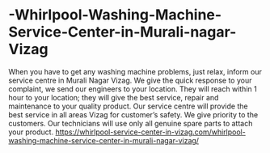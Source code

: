 # -Whirlpool-Washing-Machine-Service-Center-in-Murali-nagar-Vizag
When you have to get any washing machine problems, just relax, inform our service centre in Murali Nagar Vizag. We give the quick response to your complaint, we send our engineers to your location. They will reach within 1 hour to your location; they will give the best service, repair and maintenance to your quality product. Our service centre will provide the best service in all areas Vizag for customer’s safety. We give priority to the customers. Our technicians will use only all genuine spare parts to attach your product.   https://whirlpool-service-center-in-vizag.com/whirlpool-washing-machine-service-center-in-murali-nagar-vizag/
